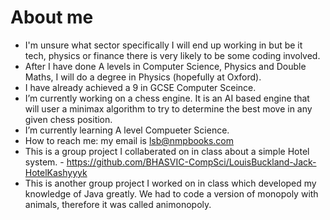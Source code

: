 # About me

- I'm unsure what sector specifically I will end up working in but be it tech, physics or finance there is very likely to be some coding involved.
- After I have done A levels in Computer Science, Physics and Double Maths, I will do a degree in Physics (hopefully at Oxford).
- I have already achieved a 9 in GCSE Computer Sceince. 
- I’m currently working on a chess engine. It is an AI based engine that will user a minimax algorithm to try to determine the best move in any given chess position.
- I’m currently learning A level Compueter Science. 
- How to reach me: my email is lsb@nmpbooks.com
- This is a group project I collaberated on in class about a simple Hotel system. - https://github.com/BHASVIC-CompSci/LouisBuckland-Jack-HotelKashyyyk
- This is another group project I worked on in class which developed my knowledge of Java greatly. We had to code a version of monopoly with animals, therefore it was called animonopoly. 

